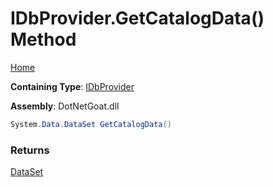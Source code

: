 # IDbProvider\.GetCatalogData\(\) Method

[Home](../../../../../../../README.md)

**Containing Type**: [IDbProvider](../README.md)

**Assembly**: DotNetGoat\.dll

```csharp
System.Data.DataSet GetCatalogData()
```

### Returns

[DataSet](https://docs.microsoft.com/en-us/dotnet/api/system.data.dataset)

